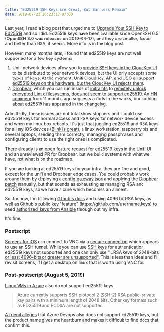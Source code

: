 ```yaml
---
title: "Ed25519 SSH Keys Are Great, But Barriers Remain"
date: 2019-07-23T16:23:17-07:00
---
```


Last year, I read a blog post that urged me to [Upgrade Your SSH Key to
Ed25519](https://medium.com/risan/upgrade-your-ssh-key-to-ed25519-c6e8d60d3c54)
and so I did. Ed25519 keys have been available since OpenSSH 6.5 (OpenSSH 8.0
was released on 2019-04-17), and they are smaller, faster and better than RSA,
it seems. More info is in the blog post.

However, many months later, I found that ed25519 keys are not well supported for
a few key systems:

1. Unifi network devices allow you to [provide SSH keys in the CloudKey
   UI](https://help.ubnt.com/hc/en-us/articles/235247068-UniFi-Adding-SSH-Keys-to-UniFi-Devices)
   to be distributed to your network devices, but the UI only accepts some types
   of keys. At the moment, [Unifi CloudKey, AP, and USG all support ed25519
   keys on the hardware, but the CloudKey UI rejects
   them](https://community.ui.com/questions/UCK-Firmware-GUI-SSH-Key-Minor-Feature-Request-/b888e182-a029-460d-941d-91de3812829c#answer/1910a856-123d-4a57-91ea-286d98740959).
2. [Dropbear](https://matt.ucc.asn.au/dropbear/dropbear.html), which you can run
   inside of [initramfs](https://packages.debian.org/buster/dropbear-initramfs)
   to [remotely unlock encrypted Linux
   filesystems](https://hamy.io/post/0009/how-to-install-luks-encrypted-ubuntu-18.04.x-server-and-enable-remote-unlocking/),
   [does not seem to support
   ed25519](https://hamy.io/post/0009/how-to-install-luks-encrypted-ubuntu-18.04.x-server-and-enable-remote-unlocking/#fn:3).
   An [HN comment](https://news.ycombinator.com/item?id=17765549) from 11 months
   ago suggests a fix is in the works, but nothing about ed25519 has appeared in
   the [changelog](https://matt.ucc.asn.au/dropbear/CHANGES).

Admittedly, these issues are not total show stoppers and I could use ed25519
keys for normal access and RSA keys for network device access and when my linux
box reboots. It's just that juggling ed25519 and RSA keys for all my iOS devices
([Blink is great](https://www.blink.sh/)), a linux workstation, raspberry pis
and several laptops, seeding them correctly, managing passphrases and
configuring clients to use the right ones is complicated.

There already is an open feature request for ed25519 keys in the [Unifi
UI](https://community.ui.com/questions/UCK-Firmware-GUI-SSH-Key-Minor-Feature-Request-/b888e182-a029-460d-941d-91de3812829c#answer/1910a856-123d-4a57-91ea-286d98740959)
and an unreviewed PR for [Dropbear](https://github.com/mkj/dropbear/pull/75),
but we build systems with what we have, not what is on the roadmap.

If you are looking at ed25519 keys for your infra, they are fine and good,
except for the unifi and Dropbear edge cases. You could probably work around
them by deploying a
[config.gateway.json](https://help.ubnt.com/hc/en-us/articles/215458888-UniFi-USG-Advanced-Configuration)
and applying the [Dropbear patch](https://github.com/mkj/dropbear/pull/75)
manually, but that sounds as exhausting as managing RSA and ed25519 keys, so we
have a cure which becomes an ailment.

So, for now, I'm following [Github's
docs](https://help.github.com/en/articles/generating-a-new-ssh-key-and-adding-it-to-the-ssh-agent)
and using 4096 bit RSA keys, as well as Github's public key "feature"
(https://github.com/username.keys) to seed [authorized_keys from
Ansible](https://docs.ansible.com/ansible/latest/modules/authorized_key_module.html)
through out my infra.

It's fine.

### Postscript

[Screens for iOS](https://edovia.com/en/screens-ios/) can connect to VNC via a
[secure
connection](https://help.edovia.com/hc/en-us/articles/115011943907-Configuring-a-Secure-Connection-in-Screens)
which appears to use an SSH tunnel.
While you can use [SSH
keys](https://help.edovia.com/hc/en-us/articles/115005876368-SSH-Keys) for
authentication, ed25519 keys not supported and one can only use
["...RSA keys of 2048-bits or less; 4096-bits or greater are
unsupported"](https://help.edovia.com/hc/en-us/articles/115005876368-SSH-Keys).
This is less than ideal and I'll revisit Screens, if I get a desktop on linux
that is worth using VNC for.

### Post-postscript (August 5, 2019)

[Linux VMs in
Azure](https://docs.microsoft.com/en-us/azure/virtual-machines/linux/mac-create-ssh-keys)
also do not support ed25519 keys.

> Azure currently supports SSH protocol 2 (SSH-2) RSA public-private key pairs
> with a minimum length of 2048 bits. Other key formats such as ED25519 and
> ECDSA are not supported.

[A friend alleges](https://twitter.com/danfarina/status/1154855746628009984)
that Azure Devops also does not support ed25519 keys, but the product name gives
me heartburn and makes it difficult to find docs that confirm this.
